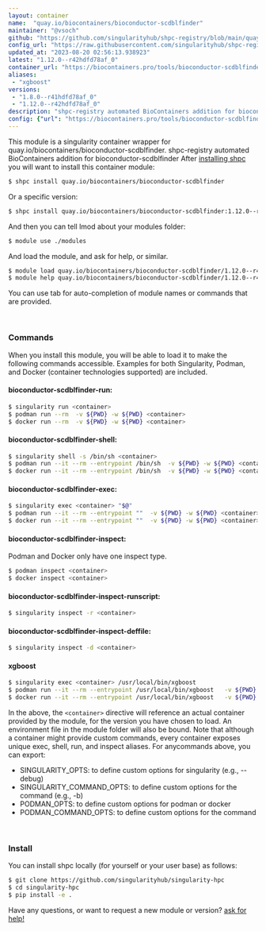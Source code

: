 ```yaml
---
layout: container
name:  "quay.io/biocontainers/bioconductor-scdblfinder"
maintainer: "@vsoch"
github: "https://github.com/singularityhub/shpc-registry/blob/main/quay.io/biocontainers/bioconductor-scdblfinder/container.yaml"
config_url: "https://raw.githubusercontent.com/singularityhub/shpc-registry/main/quay.io/biocontainers/bioconductor-scdblfinder/container.yaml"
updated_at: "2023-08-20 02:56:13.938923"
latest: "1.12.0--r42hdfd78af_0"
container_url: "https://biocontainers.pro/tools/bioconductor-scdblfinder"
aliases:
 - "xgboost"
versions:
 - "1.8.0--r41hdfd78af_0"
 - "1.12.0--r42hdfd78af_0"
description: "shpc-registry automated BioContainers addition for bioconductor-scdblfinder"
config: {"url": "https://biocontainers.pro/tools/bioconductor-scdblfinder", "maintainer": "@vsoch", "description": "shpc-registry automated BioContainers addition for bioconductor-scdblfinder", "latest": {"1.12.0--r42hdfd78af_0": "sha256:57fa2d191b6e48dfa047a0cd304ae9f85a5045ec3cf55069bab652f0f686d032"}, "tags": {"1.8.0--r41hdfd78af_0": "sha256:0adcef7f4ef4a4399eb2d2ae9f8731aaae0bb532c6edf02df98a1005be39c158", "1.12.0--r42hdfd78af_0": "sha256:57fa2d191b6e48dfa047a0cd304ae9f85a5045ec3cf55069bab652f0f686d032"}, "docker": "quay.io/biocontainers/bioconductor-scdblfinder", "aliases": {"xgboost": "/usr/local/bin/xgboost"}}
---
```


This module is a singularity container wrapper for quay.io/biocontainers/bioconductor-scdblfinder.
shpc-registry automated BioContainers addition for bioconductor-scdblfinder
After [installing shpc](#install) you will want to install this container module:


```bash
$ shpc install quay.io/biocontainers/bioconductor-scdblfinder
```

Or a specific version:

```bash
$ shpc install quay.io/biocontainers/bioconductor-scdblfinder:1.12.0--r42hdfd78af_0
```

And then you can tell lmod about your modules folder:

```bash
$ module use ./modules
```

And load the module, and ask for help, or similar.

```bash
$ module load quay.io/biocontainers/bioconductor-scdblfinder/1.12.0--r42hdfd78af_0
$ module help quay.io/biocontainers/bioconductor-scdblfinder/1.12.0--r42hdfd78af_0
```

You can use tab for auto-completion of module names or commands that are provided.

<br>

### Commands

When you install this module, you will be able to load it to make the following commands accessible.
Examples for both Singularity, Podman, and Docker (container technologies supported) are included.

#### bioconductor-scdblfinder-run:

```bash
$ singularity run <container>
$ podman run --rm  -v ${PWD} -w ${PWD} <container>
$ docker run --rm  -v ${PWD} -w ${PWD} <container>
```

#### bioconductor-scdblfinder-shell:

```bash
$ singularity shell -s /bin/sh <container>
$ podman run --it --rm --entrypoint /bin/sh  -v ${PWD} -w ${PWD} <container>
$ docker run --it --rm --entrypoint /bin/sh  -v ${PWD} -w ${PWD} <container>
```

#### bioconductor-scdblfinder-exec:

```bash
$ singularity exec <container> "$@"
$ podman run --it --rm --entrypoint ""  -v ${PWD} -w ${PWD} <container> "$@"
$ docker run --it --rm --entrypoint ""  -v ${PWD} -w ${PWD} <container> "$@"
```

#### bioconductor-scdblfinder-inspect:

Podman and Docker only have one inspect type.

```bash
$ podman inspect <container>
$ docker inspect <container>
```

#### bioconductor-scdblfinder-inspect-runscript:

```bash
$ singularity inspect -r <container>
```

#### bioconductor-scdblfinder-inspect-deffile:

```bash
$ singularity inspect -d <container>
```


#### xgboost

```bash
$ singularity exec <container> /usr/local/bin/xgboost
$ podman run --it --rm --entrypoint /usr/local/bin/xgboost   -v ${PWD} -w ${PWD} <container> -c " $@"
$ docker run --it --rm --entrypoint /usr/local/bin/xgboost   -v ${PWD} -w ${PWD} <container> -c " $@"
```



In the above, the `<container>` directive will reference an actual container provided
by the module, for the version you have chosen to load. An environment file in the
module folder will also be bound. Note that although a container
might provide custom commands, every container exposes unique exec, shell, run, and
inspect aliases. For anycommands above, you can export:

 - SINGULARITY_OPTS: to define custom options for singularity (e.g., --debug)
 - SINGULARITY_COMMAND_OPTS: to define custom options for the command (e.g., -b)
 - PODMAN_OPTS: to define custom options for podman or docker
 - PODMAN_COMMAND_OPTS: to define custom options for the command

<br>

### Install

You can install shpc locally (for yourself or your user base) as follows:

```bash
$ git clone https://github.com/singularityhub/singularity-hpc
$ cd singularity-hpc
$ pip install -e .
```

Have any questions, or want to request a new module or version? [ask for help!](https://github.com/singularityhub/singularity-hpc/issues)